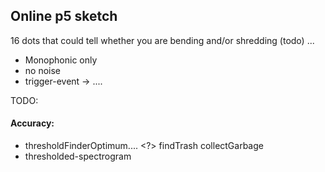 ## Online p5 sketch

16 dots that could tell whether you are bending and/or shredding (todo) ...

- Monophonic only
- no noise
- trigger-event -> ....

TODO:

#### Accuracy:
-  thresholdFinderOptimum.... <?> findTrash collectGarbage
- thresholded-spectrogram <cross-check>
